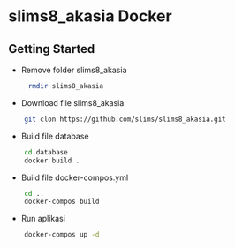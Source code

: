 slims8_akasia Docker
=============

## Getting Started

 * Remove folder slims8_akasia
```bash
     rmdir slims8_akasia
```
 * Download file slims8_akasia
```bash
    git clon https://github.com/slims/slims8_akasia.git
```
 * Build file database
```bash
    cd database
    docker build .
```
 * Build file docker-compos.yml
```bash
    cd ..
    docker-compos build
```
 * Run aplikasi
```bash
    docker-compos up -d
```
